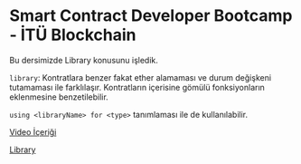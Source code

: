 # Smart Contract Developer Bootcamp - İTÜ Blockchain

Bu dersimizde Library konusunu işledik.

`library`: Kontratlara benzer fakat ether alamaması ve durum değişkeni tutamaması ile farklılaşır. Kontratların içerisine gömülü fonksiyonların eklenmesine benzetilebilir.

`using <libraryName> for <type>` tanımlaması ile de kullanılabilir.

[Video İçeriği](https://www.youtube.com/watch?v=azSY27x8pxc&list=PLby2HXktGwN4Cof_6a8YwlMrboX8-hs73&index=12)

[Library](./Library.sol)

